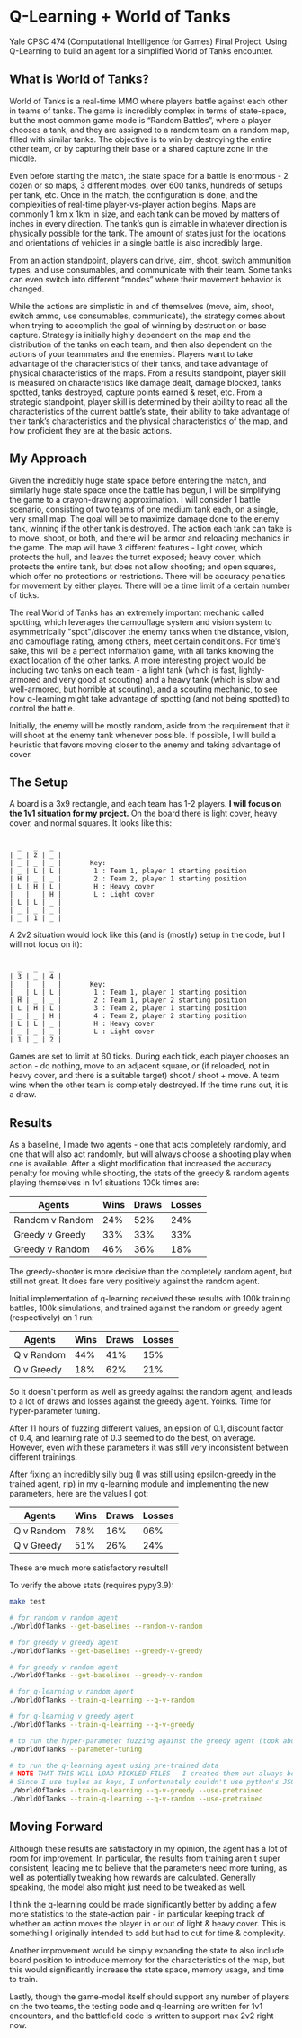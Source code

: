 <!--
  Hi Professor Glenn! If you're reading this, you can run the quick test script by simply running make. There's a lot of detail in this README you can otherwise skip if you're in a hurry. :) Happy Holidays!
-->

# Q-Learning + World of Tanks

Yale CPSC 474 (Computational Intelligence for Games) Final Project. Using Q-Learning to build an agent for a simplified World of Tanks encounter.

## What is World of Tanks?

World of Tanks is a real-time MMO where players battle against each other in teams of tanks. The game is incredibly complex in terms of state-space, but the most common game mode is “Random Battles”, where a player chooses a tank, and they are assigned to a random team on a random map, filled with similar tanks. The objective is to win by destroying the entire other team, or by capturing their base or a shared capture zone in the middle.

Even before starting the match, the state space for a battle is enormous - 2 dozen or so maps, 3 different modes, over 600 tanks, hundreds of setups per tank, etc. Once in the match, the configuration is done, and the complexities of real-time player-vs-player action begins. Maps are commonly 1 km x 1km in size, and each tank can be moved by matters of inches in every direction. The tank’s gun is aimable in whatever direction is physically possible for the tank. The amount of states just for the locations and orientations of vehicles in a single battle is also incredibly large.

From an action standpoint, players can drive, aim, shoot, switch ammunition types, and use consumables, and communicate with their team. Some tanks can even switch into different “modes” where their movement behavior is changed.

While the actions are simplistic in and of themselves (move, aim, shoot, switch ammo, use consumables, communicate), the strategy comes about when trying to accomplish the goal of winning by destruction or base capture. Strategy is initially highly dependent on the map and the distribution of the tanks on each team, and then also dependent on the actions of your teammates and the enemies’. Players want to take advantage of the characteristics of their tanks, and take advantage of physical characteristics of the maps. From a results standpoint, player skill is measured on characteristics like damage dealt, damage blocked, tanks spotted, tanks destroyed, capture points earned & reset, etc. From a strategic standpoint, player skill is determined by their ability to read all the characteristics of the current battle’s state, their ability to take advantage of their tank’s characteristics and the physical characteristics of the map, and how proficient they are at the basic actions.

## My Approach

Given the incredibly huge state space before entering the match, and similarly huge state space once the battle has begun, I will be simplifying the game to a crayon-drawing approximation. I will consider 1 battle scenario, consisting of two teams of one medium tank each, on a single, very small map. The goal will be to maximize damage done to the enemy tank, winning if the other tank is destroyed. The action each tank can take is to move, shoot, or both, and there will be armor and reloading mechanics in the game. The map will have 3 different features - light cover, which protects the hull, and leaves the turret exposed; heavy cover, which protects the entire tank, but does not allow shooting; and open squares, which offer no protections or restrictions. There will be accuracy penalties for movement by either player. There will be a time limit of a certain number of ticks.

The real World of Tanks has an extremely important mechanic called spotting, which leverages the camouflage system and vision system to asymmetrically "spot"/discover the enemy tanks when the distance, vision, and camouflage rating, among others, meet certain conditions. For time’s sake, this will be a perfect information game, with all tanks knowing the exact location of the other tanks. A more interesting project would be including two tanks on each team - a light tank (which is fast, lightly-armored and very good at scouting) and a heavy tank (which is slow and well-armored, but horrible at scouting), and a scouting mechanic, to see how q-learning might take advantage of spotting (and not being spotted) to control the battle.

Initially, the enemy will be mostly random, aside from the requirement that it will shoot at the enemy tank whenever possible. If possible, I will build a heuristic that favors moving closer to the enemy and taking advantage of cover.

## The Setup

A board is a 3x9 rectangle, and each team has 1-2 players. **I will focus on the 1v1 situation for my project.** On the board there is light cover, heavy cover, and normal squares. It looks like this:

```

  _   _   _  
| _ | 2 | _ |
| _ | _ | _ |       Key:
| _ | L | L |        1 : Team 1, player 1 starting position
| H | _ | _ |        2 : Team 2, player 1 starting position
| L | H | L |        H : Heavy cover
| _ | _ | H |        L : Light cover
| L | L | _ |
| _ | _ | _ |
| _ | 1 | _ |

```

A 2v2 situation would look like this (and is (mostly) setup in the code, but I will not focus on it):

```

  _   _   _  
| 3 | _ | 4 |
| _ | _ | _ |       Key:
| _ | L | L |        1 : Team 1, player 1 starting position
| H | _ | _ |        2 : Team 1, player 2 starting position
| L | H | L |        3 : Team 2, player 1 starting position
| _ | _ | H |        4 : Team 2, player 2 starting position
| L | L | _ |        H : Heavy cover
| _ | _ | _ |        L : Light cover
| 1 | _ | 2 |

```

Games are set to limit at 60 ticks. During each tick, each player chooses an action - do nothing, move to an adjacent square, or (if reloaded, not in heavy cover, and there is a suitable target) shoot / shoot + move. A team wins when the other team is completely destroyed. If the time runs out, it is a draw.

## Results

As a baseline, I made two agents - one that acts completely randomly, and one that will also act randomly, but will always choose a shooting play when one is available. After a slight modification that increased the accuracy penalty for moving while shooting, the stats of the greedy & random agents playing themselves in 1v1 situations 100k times are:

| Agents          | Wins | Draws | Losses |
| --------------- | ---- | ----- | ------ |
| Random v Random | 24%  | 52%   | 24%    |
| Greedy v Greedy | 33%  | 33%   | 33%    |
| Greedy v Random | 46%  | 36%   | 18%    |

The greedy-shooter is more decisive than the completely random agent, but still not great. It does fare very positively against the random agent.

Initial implementation of q-learning received these results with 100k training battles, 100k simulations, and trained against the random or greedy agent (respectively) on 1 run:

| Agents     | Wins | Draws | Losses |
| ---------- | ---- | ----- | ------ |
| Q v Random | 44%  | 41%   | 15%    |
| Q v Greedy | 18%  | 62%   | 21%    |

So it doesn't perform as well as greedy against the random agent, and leads to a lot of draws and losses against the greedy agent. Yoinks. Time for hyper-parameter tuning.

After 11 hours of fuzzing different values, an epsilon of 0.1, discount factor of 0.4, and learning rate of 0.3 seemed to do the best, on average. However, even with these parameters it was still very inconsistent between different trainings.

After fixing an incredibly silly bug (I was still using epsilon-greedy in the trained agent, rip) in my q-learning module and implementing the new parameters, here are the values I got:

| Agents     | Wins | Draws | Losses |
| ---------- | ---- | ----- | ------ |
| Q v Random | 78%  | 16%   | 06%    |
| Q v Greedy | 51%  | 26%   | 24%    |

These are much more satisfactory results!!

To verify the above stats (requires pypy3.9):

```bash
make test

# for random v random agent
./WorldOfTanks --get-baselines --random-v-random

# for greedy v greedy agent
./WorldOfTanks --get-baselines --greedy-v-greedy

# for greedy v random agent
./WorldOfTanks --get-baselines --greedy-v-random

# for q-learning v random agent
./WorldOfTanks --train-q-learning --q-v-random

# for q-learning v greedy agent
./WorldOfTanks --train-q-learning --q-v-greedy

# to run the hyper-parameter fuzzing against the greedy agent (took about 11 hours on my laptop)
./WorldOfTanks --parameter-tuning

# to run the q-learning agent using pre-trained data
# NOTE THAT THIS WILL LOAD PICKLED FILES - I created them but always be wary of unpickling unknown data!
# Since I use tuples as keys, I unfortunately couldn't use python's JSON serializer.
./WorldOfTanks --train-q-learning --q-v-greedy --use-pretrained
./WorldOfTanks --train-q-learning --q-v-random --use-pretrained

```

## Moving Forward

Although these results are satisfactory in my opinion, the agent has a lot of room for improvement. In particular, the results from training aren't super consistent, leading me to believe that the parameters need more tuning, as well as potentially tweaking how rewards are calculated. Generally speaking, the model also might just need to be tweaked as well.

I think the q-learning could be made significantly better by adding a few more statistics to the state-action pair - in particular keeping track of whether an action moves the player in or out of light & heavy cover. This is something I originally intended to add but had to cut for time & complexity.

Another improvement would be simply expanding the state to also include board position to introduce memory for the characteristics of the map, but this would significantly increase the state space, memory usage, and time to train.

Lastly, though the game-model itself should support any number of players on the two teams, the testing code and q-learning are written for 1v1 encounters, and the battlefield code is written to support max 2v2 right now.
